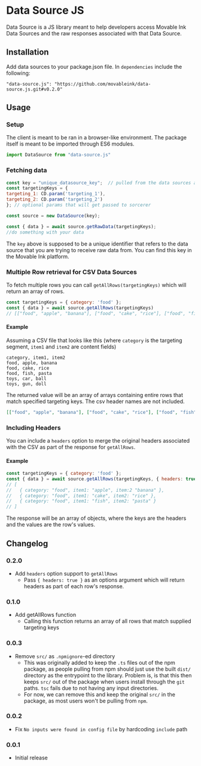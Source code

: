 # Data Source JS

Data Source is a JS library meant to help developers access Movable Ink Data Sources and the raw responses associated with that Data Source.

## Installation
Add data sources to your package.json file. In `dependencies` include the following:
```
"data-source.js": "https://github.com/movableink/data-source.js.git#v0.2.0"
```

## Usage

### Setup

The client is meant to be ran in a browser-like environment. The package itself is meant to be imported through ES6 modules.

```js
import DataSource from "data-source.js"
```

### Fetching data

```js
const key = "unique_datasource_key";  // pulled from the data sources application
const targetingKeys = {
targeting_1: CD.param('targeting_1'),
targeting_2: CD.param('targeting_2')
}; // optional params that will get passed to sorcerer

const source = new DataSource(key);

const { data } = await source.getRawData(targetingKeys);
//do something with your data
```

The `key` above is supposed to be a unique identifier that refers to the data source that you are trying to receive raw
data from. You can find this key in the Movable Ink platform.

### Multiple Row retrieval for CSV Data Sources

To fetch multiple rows you can call `getAllRows(targetingKeys)` which will return an array of rows.

```js
const targetingKeys = { category: 'food' };
const { data } = await source.getAllRows(targetingKeys)
// [["food", "apple", "banana"], ["food", "cake", "rice"], ["food", "fish", "pasta"]]
```


#### Example

Assuming a CSV file that looks like this (where `category` is the targeting segment, `item1` and `item2` are content fields)
```csv
category, item1, item2
food, apple, banana
food, cake, rice
food, fish, pasta
toys, car, ball
toys, gun, doll
```

The returned value will be an array of arrays containing entire rows that match specified targeting keys. The csv header names are not included.

```json
[["food", "apple", "banana"], ["food", "cake", "rice"], ["food", "fish", "pasta"]]
```

### Including Headers
You can include a `headers` option to merge the original headers associated with the CSV as part of the response for `getAllRows`.

#### Example

```js
const targetingKeys = { category: 'food' };
const { data } = await source.getAllRows(targetingKeys, { headers: true })
// [
//   { category: "food", item1: "apple", item:2 "banana" },
//   { category: "food", item1: "cake", item2: "rice" },
//   { category: "food", item1: "fish", item2: "pasta" }
// ]
```

The response will be an array of objects, where the keys are the headers and the values are the row's values.

## Changelog

### 0.2.0
  * Add `headers` option support to `getAllRows`
    * Pass `{ headers: true }` as an options argument which will return headers as part of each row's response.

### 0.1.0
  * Add getAllRows function
    * Calling this function returns an array of all rows that match supplied targeting keys

### 0.0.3
  * Remove `src/` as `.npmignore`-ed directory
    * This was originally added to keep the `.ts` files out of the npm package, as people pulling from npm should just use the built `dist/` directory as the entrypoint to the library. Problem is, is that this then keeps `src/` out of the package when users install through the `git` paths. `tsc` fails due to not having any input directories.
    * For now, we can remove this and keep the original `src/` in the package, as most users won't be pulling from `npm`.

### 0.0.2
  * Fix `No inputs were found in config file` by hardcoding `include` path

### 0.0.1
  * Initial release
